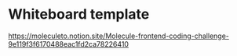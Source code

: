 # Whiteboard template

https://moleculeto.notion.site/Molecule-frontend-coding-challenge-9e119f3f6170488eac1fd2ca78226410
